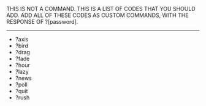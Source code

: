 THIS IS NOT A COMMAND. THIS IS A LIST OF CODES THAT YOU SHOULD ADD.
ADD ALL OF THESE CODES AS CUSTOM COMMANDS, WITH THE RESPONSE OF ?[password].

---

* ?axis
* ?bird
* ?drag
* ?fade
* ?hour
* ?lazy
* ?news
* ?poll
* ?quit
* ?rush
